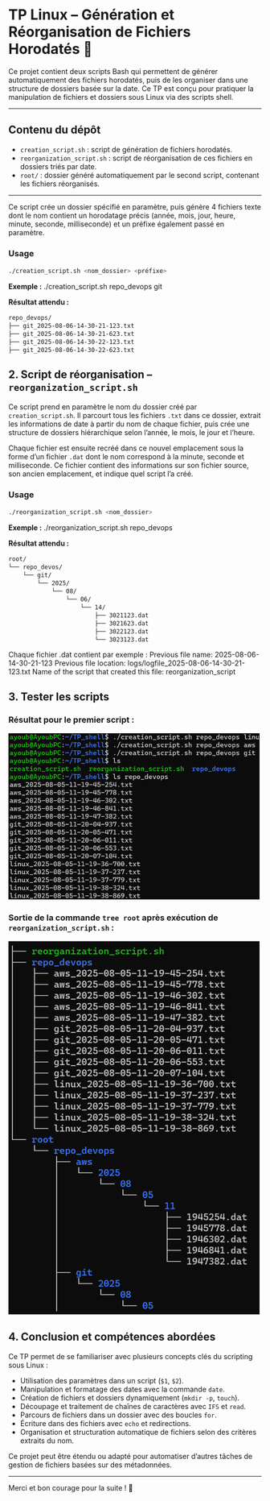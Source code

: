 # TP Linux – Génération et Réorganisation de Fichiers Horodatés 🐧

Ce projet contient deux scripts Bash qui permettent de générer automatiquement des fichiers horodatés, puis de les organiser dans une structure de dossiers basée sur la date. Ce TP est conçu pour pratiquer la manipulation de fichiers et dossiers sous Linux via des scripts shell.

---

## Contenu du dépôt

- `creation_script.sh` : script de génération de fichiers horodatés.
- `reorganization_script.sh` : script de réorganisation de ces fichiers en dossiers triés par date.
- `root/` : dossier généré automatiquement par le second script, contenant les fichiers réorganisés.

---

Ce script crée un dossier spécifié en paramètre, puis génère 4 fichiers texte dont le nom contient un horodatage précis (année, mois, jour, heure, minute, seconde, milliseconde) et un préfixe également passé en paramètre.

### Usage

```bash
./creation_script.sh <nom_dossier> <préfixe>
```
**Exemple :**
./creation_script.sh repo_devops git

**Résultat attendu :**
```
repo_devops/
├── git_2025-08-06-14-30-21-123.txt
├── git_2025-08-06-14-30-21-623.txt
├── git_2025-08-06-14-30-22-123.txt
├── git_2025-08-06-14-30-22-623.txt
```
## 2. Script de réorganisation – `reorganization_script.sh`

Ce script prend en paramètre le nom du dossier créé par `creation_script.sh`. Il parcourt tous les fichiers `.txt` dans ce dossier, extrait les informations de date à partir du nom de chaque fichier, puis crée une structure de dossiers hiérarchique selon l’année, le mois, le jour et l’heure.

Chaque fichier est ensuite recréé dans ce nouvel emplacement sous la forme d’un fichier `.dat` dont le nom correspond à la minute, seconde et milliseconde. Ce fichier contient des informations sur son fichier source, son ancien emplacement, et indique quel script l’a créé.

### Usage

```bash
./reorganization_script.sh <nom_dossier>
```

**Exemple :**
./reorganization_script.sh repo_devops

**Résultat attendu :**
```
root/
└── repo_devos/
    └── git/
        └── 2025/
            └── 08/
                └── 06/
                    └── 14/
                        ├── 3021123.dat
                        ├── 3021623.dat
                        ├── 3022123.dat
                        └── 3023123.dat
```
Chaque fichier .dat contient par exemple :
Previous file name: 2025-08-06-14-30-21-123
Previous file location: logs/logfile_2025-08-06-14-30-21-123.txt
Name of the script that created this file: reorganization_script

## 3. Tester les scripts

### Résultat pour le premier script :

<img src="img/file_creation.png" alt="Résultat du premier script" width="500"/>

### Sortie de la commande `tree root` après exécution de `reorganization_script.sh` :

<img src="img/results_tree.png" alt="Sortie tree root" width="500"/>



## 4. Conclusion et compétences abordées

Ce TP permet de se familiariser avec plusieurs concepts clés du scripting sous Linux :

- Utilisation des paramètres dans un script (`$1`, `$2`).
- Manipulation et formatage des dates avec la commande `date`.
- Création de fichiers et dossiers dynamiquement (`mkdir -p`, `touch`).
- Découpage et traitement de chaînes de caractères avec `IFS` et `read`.
- Parcours de fichiers dans un dossier avec des boucles `for`.
- Écriture dans des fichiers avec `echo` et redirections.
- Organisation et structuration automatique de fichiers selon des critères extraits du nom.

Ce projet peut être étendu ou adapté pour automatiser d’autres tâches de gestion de fichiers basées sur des métadonnées.

---

Merci et bon courage pour la suite ! 🚀




